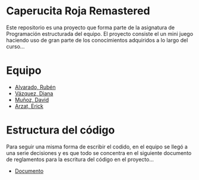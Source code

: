 # Caperucita Roja Remastered
Este repositorio es una proyecto que forma parte de la asignatura de Programación estructurada del equipo. El proyecto
consiste el un mini juego haciendo uso de gran parte de los conocimientos adquiridos a lo largo del curso...

# Equipo
* [Alvarado, Rubén](https://github.com/kirake-a)
* [Vázquez, Diana](https://github.com/Dianita-01)
* [Muñoz, David](https://github.com/DavidMunoz25)
* [Arzat, Erick](https://github.com/ErickArzat)

# Estructura del código
Para seguir una misma forma de escribir el codido, en el equipo se llegó a una serie decisiones y es que todo
se concentra en el siguiente documento de reglamentos para la escritura del código en el proyecto...
* [Documento](https://github.com/kirake-a/PE-Project-SGame/blob/main/Documentaci%C3%B3n/Diagrama%20de%20organizaci%C3%B3n.png)

